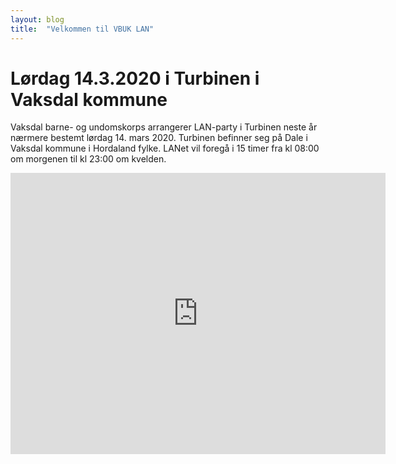```yaml
---
layout: blog
title:  "Velkommen til VBUK LAN"
---
```


# Lørdag 14.3.2020 i Turbinen  i Vaksdal kommune
Vaksdal barne- og undomskorps arrangerer LAN-party i Turbinen neste år nærmere bestemt lørdag 14. mars 2020. Turbinen befinner seg på Dale i Vaksdal kommune i Hordaland fylke.
LANet vil foregå i 15 timer fra kl 08:00 om morgenen til kl 23:00 om kvelden.

<iframe src="https://www.google.com/maps/embed?pb=!1m14!1m8!1m3!1d7838.515088122249!2d5.818765!3d60.5833178!3m2!1i1024!2i768!4f13.1!3m3!1m2!1s0x0%3A0x80f4f823c1fde819!2sTurbinen+Fleirbrukshall!5e0!3m2!1sno!2sno!4v1555135944247!5m2!1sno!2sno" width="600" height="450" frameborder="0" style="border:0" allowfullscreen></iframe>
